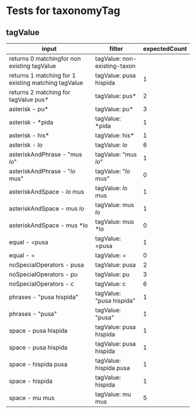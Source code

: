 # Tests for taxonomyTag

## tagValue

| input                                               | filter                       | expectedCount |
| --------------------------------------------------- | ---------------------------- | ------------- |
| returns 0 matchingfor non existing tagValue         | tagValue: non-existing-taxon |               |
| returns 1 matching for 1 existing matching tagValue | tagValue: pusa hispida       | 1             |
| returns 2 matching for tagValue pus*                | tagValue: pus*               | 2             |
| asterisk - pu*                                      | tagValue: pu*                | 3             |
| asterisk - *pida                                    | tagValue: *pida              | 1             |
| asterisk - his*                                     | tagValue: his*               | 1             |
| asterisk - *lo*                                     | tagValue: *lo*               | 6             |
| asteriskAndPhrase - "mus *lo*"                      | tagValue: "mus *lo*"         | 1             |
| asteriskAndPhrase - "*lo* mus"                      | tagValue: "*lo* mus"         | 0             |
| asteriskAndSpace - *lo* mus                         | tagValue: *lo* mus           | 1             |
| asteriskAndSpace - mus *lo*                         | tagValue: mus *lo*           | 1             |
| asteriskAndSpace - mus *lo                          | tagValue: mus *lo            | 0             |
| equal - =pusa                                       | tagValue: =pusa              | 1             |
| equal - =                                           | tagValue: =                  | 0             |
| noSpecialOperators - pusa                           | tagValue: pusa               | 2             |
| noSpecialOperators - pu                             | tagValue: pu                 | 3             |
| noSpecialOperators - c                              | tagValue: c                  | 6             |
| phrases - "pusa hispida"                            | tagValue: "pusa hispida"     | 1             |
| phrases - "pusa"                                    | tagValue: "pusa"             | 1             |
| space - pusa hispida                                | tagValue: pusa hispida       | 1             |
| space - pusa  hispida                               | tagValue: pusa  hispida      | 1             |
| space - hispida pusa                                | tagValue: hispida pusa       | 1             |
| space - hispida                                     | tagValue: hispida            | 1             |
| space - mu mus                                      | tagValue: mu mus             | 5             |